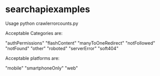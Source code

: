 # searchapiexamples

Usage python crawlerrorcounts.py <siteurl> <category> <platform>

Acceptable Categories are:

"authPermissions"
"flashContent"
"manyToOneRedirect"
"notFollowed"
"notFound"
"other"
"roboted"
"serverError"
"soft404"

Acceptable platforms are:

"mobile"
"smartphoneOnly"
"web"
